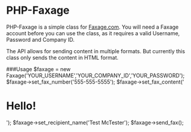 # PHP-Faxage

PHP-Faxage is a simple class for [Faxage.com](http://www.faxage.com).
You will need a Faxage account before you can use the class, as it requires a valid Username, Password and Company ID.

The API allows for sending content in multiple formats. But currently this class only sends the content in HTML format.

###Usage
    $faxage = new Faxage('YOUR_USERNAME','YOUR_COMPANY_ID','YOUR_PASSWORD');
    $faxage->set_fax_number('555-555-5555');
    $faxage->set_fax_content('<h1>Hello!</h1>');
    $faxage->set_recipient_name('Test McTester');
    $faxage->send_fax();
